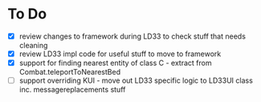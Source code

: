 # To Do

- [x] review changes to framework during LD33 to check stuff that needs cleaning
- [x] review LD33 impl code for useful stuff to move to framework
- [x] support for finding nearest entity of class C - extract from Combat.teleportToNearestBed
- [ ] support overriding KUI - move out LD33 specific logic to LD33UI class inc. messagereplacements stuff
